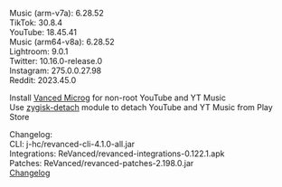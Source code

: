 Music (arm-v7a): 6.28.52  
TikTok: 30.8.4  
YouTube: 18.45.41  
Music (arm64-v8a): 6.28.52  
Lightroom: 9.0.1  
Twitter: 10.16.0-release.0  
Instagram: 275.0.0.27.98  
Reddit: 2023.45.0  

Install [Vanced Microg](https://github.com/TeamVanced/VancedMicroG/releases) for non-root YouTube and YT Music  
Use [zygisk-detach](https://github.com/j-hc/zygisk-detach) module to detach YouTube and YT Music from Play Store  

Changelog:  
CLI: j-hc/revanced-cli-4.1.0-all.jar  
Integrations: ReVanced/revanced-integrations-0.122.1.apk  
Patches: ReVanced/revanced-patches-2.198.0.jar  
[Changelog](https://github.com/ReVanced/revanced-patches/releases/tag/v2.198.0)  
